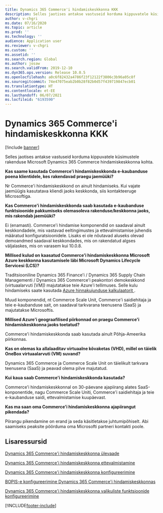 ```yaml
---
title: Dynamics 365 Commerce'i hindamiskeskkonna KKK
description: Selles jaotises antakse vastuseid korduma kippuvatele küsimustele rakenduse Microsoft Dynamics 365 Commerce hindamiskeskkonna kohta.
author: v-chgri
ms.date: 07/16/2020
ms.topic: article
ms.prod: ''
ms.technology: ''
audience: Application user
ms.reviewer: v-chgri
ms.custom: ''
ms.assetid: ''
ms.search.region: Global
ms.author: josaw
ms.search.validFrom: 2019-12-10
ms.dyn365.ops.version: Release 10.0.5
ms.openlocfilehash: a0c6f82432a4786f23f12122f3806c3b96a05c8f
ms.sourcegitcommit: 74e47075eab2b0b28f82b0d57f439719847ecb01
ms.translationtype: HT
ms.contentlocale: et-EE
ms.lasthandoff: 06/07/2021
ms.locfileid: "6193590"
---
```

# <a name="dynamics-365-commerce-evaluation-environment-faq"></a>Dynamics 365 Commerce'i hindamiskeskkonna KKK

[!include [banner](includes/banner.md)]

Selles jaotises antakse vastuseid korduma kippuvatele küsimustele rakenduse Microsoft Dynamics 365 Commerce hindamiskeskkonna kohta.

**Kas saame kasutada Commerce'i hindamiskeskkonda e-kaubanduse poena klientidele, kes rakendavad praegu jaemüüki?**

Nr Commerce'i hindamiskeskkond on ainult hindamiseks. Kui vajate jaemüügis kasutatava kliendi jaoks keskkonda, siis kontakteeruge Microsoftiga.

**Kas Commerce'i hindamiskeskkonda saab kasutada e-kaubanduse funktsioonide pakkumiseks olemasoleva rakenduse/keskkonna jaoks, mis rakendab jaemüüki?**

Ei (enamasti). Commerce'i hindamise komponendid on saadaval ainult keskkondadele, mis vastavad eeltingimustes ja ettevalmistamise juhendis määratud konfiguratsioonidele. Lisaks ei ole nõutavad aluseks olevad demoandmed saadaval keskkondades, mis on rakendatud algses väljalaskes, mis on varasem kui 10.0.8. 

**Millised kulud on kaasatud Commerce'i hindamiskeskkonna Microsoft Azure keskkonna kasutamisele läbi Microsoft Dynamics Lifecycle Servicesi (LCS)?**

Traditsiooniline Dynamics 365 Finance'i / Dynamics 365 Supply Chain Managementi / Dynamics 365 Commerce'i peakontori demokeskkond (virtuaalarvuti \[VM\]) majutatakse teie Azure'i tellimuses. Selle kulu hindamiseks saate kasutada [Azure hinnakujunduse kalkulaatorit ](https://azure.microsoft.com/pricing/calculator/).

Muud komponendid, nt Commerce Scale Unit, Commerce'i saidiehitaja ja teie e-kaubanduse sait, on saadaval tarkvarana teenusena (SaaS) ja majutatakse Microsoftis.

**Millised Azure'i geograafilised piirkonnad on praegu Commerce'i hindamiskeskkonna jaoks toetatud?**

Commerce'i hindamiskeskkonda saab kasutada ainult Põhja-Ameerika piirkonnas.

**Kas on olemas ka allalaaditav virtuaalne kõvaketas (VHD), millel on täielik OneBox virtuaalarvuti (VM) suvand?**

Dynamics 365 Commerce ja Commerce Scale Unit on täielikult tarkvara teenusena (SaaS) ja peavad olema pilve majutatud.

**Kui kaua saab Commerce'i hindamiskeskkonda kasutada?**

Commerce'i hindamiskeskkonnal on 30-päevane ajapiirang alates SaaS-konponentide, nagu Commerce Scale Uniti, Commerce'i saidiehitaja ja teie e-kaubanduse saidi, ettevalmistamise kuupäevast.

**Kas ma saan oma Commerce'i hindamiskeskkonna ajapiirangut pikendada?**

Piirangu pikendamine on erand ja seda käsitletakse juhtumipõhiselt. Abi saamiseks peaksite pöörduma oma Microsofti partneri kontakti poole.

## <a name="additional-resources"></a>Lisaressursid

[Dynamics 365 Commerce'i hindamiskeskkonna ülevaade](cpe-overview.md)

[Dynamics 365 Commerce'i hindamiskeskkonna ettevalmistamine](provisioning-guide.md)

[Dynamics 365 Commerce'i hindamiskeskkonna konfigureerimine](cpe-post-provisioning.md)

[BOPIS-e konfigureerimine Dynamics 365 Commerce'i hindamiskeskkonnas](cpe-bopis.md)

[Dynamics 365 Commerce'i hindamiskeskkonna valikuliste funktsioonide konfigureerimine](cpe-optional-features.md)


[!INCLUDE[footer-include](../includes/footer-banner.md)]